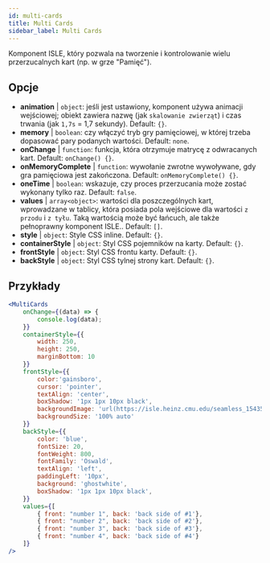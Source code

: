 ```yaml
---
id: multi-cards
title: Multi Cards
sidebar_label: Multi Cards
---
```


Komponent ISLE, który pozwala na tworzenie i kontrolowanie wielu przerzucalnych kart (np. w grze "Pamięć").

## Opcje

* __animation__ | `object`: jeśli jest ustawiony, komponent używa animacji wejściowej; obiekt zawiera nazwę (jak `skalowanie zwierząt`) i czas trwania (jak `1,7s` = 1,7 sekundy). Default: `{}`.
* __memory__ | `boolean`: czy włączyć tryb gry pamięciowej, w której trzeba dopasować pary podanych wartości. Default: `none`.
* __onChange__ | `function`: funkcja, która otrzymuje matrycę z odwracanych kart. Default: `onChange() {}`.
* __onMemoryComplete__ | `function`: wywołanie zwrotne wywoływane, gdy gra pamięciowa jest zakończona. Default: `onMemoryComplete() {}`.
* __oneTime__ | `boolean`: wskazuje, czy proces przerzucania może zostać wykonany tylko raz. Default: `false`.
* __values__ | `array<object>`: wartości dla poszczególnych kart, wprowadzane w tablicy, która posiada pola wejściowe dla wartości `z przodu` i `z tyłu`. Taką wartością może być łańcuch, ale także pełnoprawny komponent ISLE.. Default: `[]`.
* __style__ | `object`: Style CSS inline. Default: `{}`.
* __containerStyle__ | `object`: Styl CSS pojemników na karty. Default: `{}`.
* __frontStyle__ | `object`: Styl CSS frontu karty. Default: `{}`.
* __backStyle__ | `object`: Styl CSS tylnej strony kart. Default: `{}`.


## Przykłady

```jsx live
<MultiCards
    onChange={(data) => {
        console.log(data);
    }}
    containerStyle={{
        width: 250,
        height: 250,
        marginBottom: 10
    }}
    frontStyle={{
        color:'gainsboro',
        cursor: 'pointer',
        textAlign: 'center',
        boxShadow: '1px 1px 10px black',
        backgroundImage: 'url(https://isle.heinz.cmu.edu/seamless_1543575455035.png)',
        backgroundSize: '100% auto'
    }}
    backStyle={{
        color: 'blue',
        fontSize: 20,
        fontWeight: 800,
        fontFamily: 'Oswald',
        textAlign: 'left',
        paddingLeft: '10px',
        background: 'ghostwhite',
        boxShadow: '1px 1px 10px black',
    }}
    values={[
        { front: "number 1", back: 'back side of #1'},
        { front: "number 2", back: 'back side of #2'},
        { front: "number 3", back: 'back side of #3'},
        { front: "number 4", back: 'back side of #4'}
    ]}
/>
``` 



